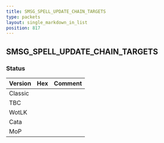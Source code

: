 ```yaml
---
title: SMSG_SPELL_UPDATE_CHAIN_TARGETS
type: packets
layout: single_markdown_in_list
position: 817
---
```


## SMSG_SPELL_UPDATE_CHAIN_TARGETS

### Status

Version    | Hex        | Comment
---------- | ---------- | ---------- 
Classic    |            |
TBC        |            |
WotLK      |            |
Cata       |            |
MoP        |            |